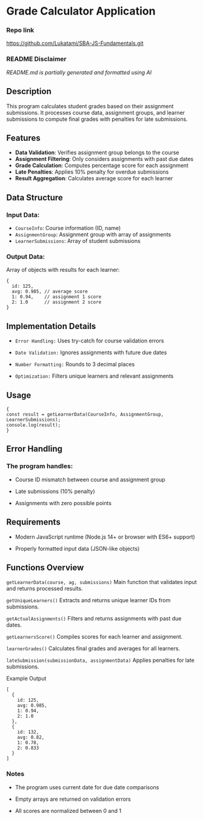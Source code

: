 # Grade Calculator Application

### Repo link
https://github.com/Lukatami/SBA-JS-Fundamentals.git

### README Disclaimer
*README.md is partially generated and formatted using AI*

## Description

This program calculates student grades based on their assignment submissions. It processes course data, assignment groups, and learner submissions to compute final grades with penalties for late submissions.

## Features

- **Data Validation**: Verifies assignment group belongs to the course
- **Assignment Filtering**: Only considers assignments with past due dates
- **Grade Calculation**: Computes percentage score for each assignment
- **Late Penalties**: Applies 10% penalty for overdue submissions
- **Result Aggregation**: Calculates average score for each learner

## Data Structure

### Input Data:
- `CourseInfo`: Course information (ID, name)
- `AssignmentGroup`: Assignment group with array of assignments
- `LearnerSubmissions`: Array of student submissions

### Output Data:
Array of objects with results for each learner:

```
{
  id: 125,
  avg: 0.985, // average score
  1: 0.94,    // assignment 1 score
  2: 1.0      // assignment 2 score
}
```
## Implementation Details
- `Error Handling:` Uses try-catch for course validation errors

- `Date Validation:` Ignores assignments with future due dates

- `Number Formatting:` Rounds to 3 decimal places

- `Optimization:` Filters unique learners and relevant assignments

## Usage
```
{
const result = getLearnerData(CourseInfo, AssignmentGroup, LearnerSubmissions);
console.log(result);
}
```
## Error Handling
### The program handles:

- Course ID mismatch between course and assignment group

- Late submissions (10% penalty)

- Assignments with zero possible points

## Requirements
- Modern JavaScript runtime (Node.js 14+ or browser with ES6+ support)

- Properly formatted input data (JSON-like objects)

## Functions Overview
`getLearnerData(course, ag, submissions)`
Main function that validates input and returns processed results.

`getUniqueLearners()`
Extracts and returns unique learner IDs from submissions.

`getActualAssignments()`
Filters and returns assignments with past due dates.

`getLearnersScore()`
Compiles scores for each learner and assignment.

`learnerGrades()`
Calculates final grades and averages for all learners.

`lateSubmission(submissionData, assignmentData)`
Applies penalties for late submissions.

Example Output
```
[
  {
    id: 125,
    avg: 0.985,
    1: 0.94,
    2: 1.0
  },
  {
    id: 132,
    avg: 0.82,
    1: 0.78,
    2: 0.833
  }
]
```
### Notes
- The program uses current date for due date comparisons

- Empty arrays are returned on validation errors

- All scores are normalized between 0 and 1